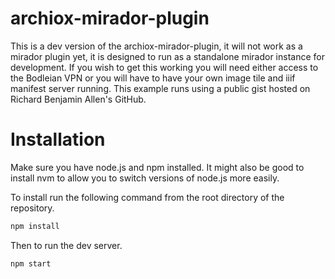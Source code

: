 # archiox-mirador-plugin
This is a dev version of the archiox-mirador-plugin, it will not work as a mirador plugin yet, it is designed to run
as a standalone mirador instance for development.  If you wish to get this working you will need either access to the
Bodleian VPN or you will have to have your own image tile and iiif manifest server running.  This example runs using
a public gist hosted on Richard Benjamin Allen's GitHub.

# Installation
Make sure you have node.js and npm installed.  It might also be good to install nvm to allow you to switch versions of
node.js more easily.

To install run the following command from the root directory of the repository.

```bash
npm install
```

Then to run the dev server.

```bash
npm start
```